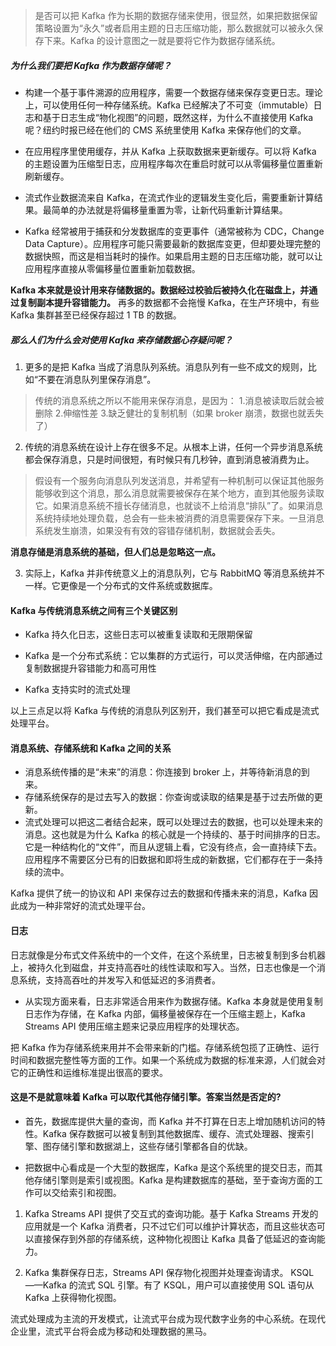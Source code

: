 >是否可以把 Kafka 作为长期的数据存储来使用，很显然，如果把数据保留策略设置为“永久”或者启用主题的日志压缩功能，那么数据就可以被永久保存下来。Kafka 的设计意图之一就是要将它作为数据存储系统。

##### 为什么我们要把 Kafka 作为数据存储呢？

- 构建一个基于事件溯源的应用程序，需要一个数据存储来保存变更日志。理论上，可以使用任何一种存储系统。Kafka 已经解决了不可变（immutable）日志和基于日志生成“物化视图”的问题，既然这样，为什么不直接使用 Kafka 呢？纽约时报已经在他们的 CMS 系统里使用 Kafka 来保存他们的文章。

- 在应用程序里使用缓存，并从 Kafka 上获取数据来更新缓存。可以将 Kafka 的主题设置为压缩型日志，应用程序每次在重启时就可以从零偏移量位置重新刷新缓存。

- 流式作业数据流来自 Kafka，在流式作业的逻辑发生变化后，需要重新计算结果。最简单的办法就是将偏移量重置为零，让新代码重新计算结果。

- Kafka 经常被用于捕获和分发数据库的变更事件（通常被称为 CDC，Change Data Capture）。应用程序可能只需要最新的数据库变更，但却要处理完整的数据快照，而这是相当耗时的操作。如果启用主题的日志压缩功能，就可以让应用程序直接从零偏移量位置重新加载数据。

**Kafka 本来就是设计用来存储数据的。数据经过校验后被持久化在磁盘上，并通过复制副本提升容错能力。** 再多的数据都不会拖慢 Kafka，在生产环境中，有些 Kafka 集群甚至已经保存超过 1 TB 的数据。

##### 那么人们为什么会对使用 Kafka 来存储数据心存疑问呢？
1. 更多的是把 Kafka 当成了消息队列系统。消息队列有一些不成文的规则，比如“不要在消息队列里保存消息”。
>传统的消息系统之所以不能用来保存消息，是因为：
 1.消息被读取后就会被删除
 2.伸缩性差
 3.缺乏健壮的复制机制（如果 broker 崩溃，数据也就丢失了）

2. 传统的消息系统在设计上存在很多不足。从根本上讲，任何一个异步消息系统都会保存消息，只是时间很短，有时候只有几秒钟，直到消息被消费为止。
>假设有一个服务向消息队列发送消息，并希望有一种机制可以保证其他服务能够收到这个消息，那么消息就需要被保存在某个地方，直到其他服务读取它。如果消息系统不擅长存储消息，也就谈不上给消息“排队”了。如果消息系统持续地处理负载，总会有一些未被消费的消息需要保存下来。一旦消息系统发生崩溃，如果没有有效的容错存储机制，数据就会丢失。

**消息存储是消息系统的基础，但人们总是忽略这一点。**

3. 实际上，Kafka 并非传统意义上的消息队列，它与 RabbitMQ 等消息系统并不一样。它更像是一个分布式的文件系统或数据库。

#### Kafka 与传统消息系统之间有三个关键区别

- Kafka 持久化日志，这些日志可以被重复读取和无限期保留

- Kafka 是一个分布式系统：它以集群的方式运行，可以灵活伸缩，在内部通过复制数据提升容错能力和高可用性

- Kafka 支持实时的流式处理

以上三点足以将 Kafka 与传统的消息队列区别开，我们甚至可以把它看成是流式处理平台。

#### 消息系统、存储系统和 Kafka 之间的关系
- 消息系统传播的是“未来”的消息：你连接到 broker 上，并等待新消息的到来。
- 存储系统保存的是过去写入的数据：你查询或读取的结果是基于过去所做的更新。
- 流式处理可以把这二者结合起来，既可以处理过去的数据，也可以处理未来的消息。这也就是为什么 Kafka 的核心就是一个持续的、基于时间排序的日志。它是一种结构化的“文件”，而且从逻辑上看，它没有终点，会一直持续下去。应用程序不需要区分已有的旧数据和即将生成的新数据，它们都存在于一条持续的流中。

Kafka 提供了统一的协议和 API 来保存过去的数据和传播未来的消息，Kafka 因此成为一种非常好的流式处理平台。

#### 日志
日志就像是分布式文件系统中的一个文件，在这个系统里，日志被复制到多台机器上，被持久化到磁盘，并支持高吞吐的线性读取和写入。当然，日志也像是一个消息系统，支持高吞吐的并发写入和低延迟的多消费者。

- 从实现方面来看，日志非常适合用来作为数据存储。Kafka 本身就是使用复制日志作为存储，在 Kafka 内部，偏移量被保存在一个压缩主题上，Kafka Streams API 使用压缩主题来记录应用程序的处理状态。

把 Kafka 作为存储系统来用并不会带来新的门槛。存储系统包揽了正确性、运行时间和数据完整性等方面的工作。如果一个系统成为数据的标准来源，人们就会对它的正确性和运维标准提出很高的要求。


#### 这是不是就意味着 Kafka 可以取代其他存储引擎。答案当然是否定的?

- 首先，数据库提供大量的查询，而 Kafka 并不打算在日志上增加随机访问的特性。Kafka 保存数据可以被复制到其他数据库、缓存、流式处理器、搜索引擎、图存储引擎和数据湖上，这些存储引擎都各自的优缺。

- 把数据中心看成是一个大型的数据库，Kafka 是这个系统里的提交日志，而其他存储引擎则是索引或视图。Kafka 是构建数据库的基础，至于查询方面的工作可以交给索引和视图。

1. Kafka Streams API 提供了交互式的查询功能。基于 Kafka Streams 开发的应用就是一个 Kafka 消费者，只不过它们可以维护计算状态，而且这些状态可以直接保存到外部的存储系统，这种物化视图让 Kafka 具备了低延迟的查询能力。
 
2. Kafka 集群保存日志，Streams API 保存物化视图并处理查询请求。 KSQL——Kafka 的流式 SQL 引擎。有了 KSQL，用户可以直接使用 SQL 语句从 Kafka 上获得物化视图。

流式处理成为主流的开发模式，让流式平台成为现代数字业务的中心系统。在现代企业里，流式平台将会成为移动和处理数据的黑马。